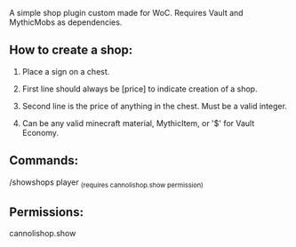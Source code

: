 A simple shop plugin custom made for WoC.
Requires Vault and MythicMobs as dependencies.

## How to create a shop:

1. Place a sign on a chest.

2. First line should always be [price] to indicate creation of a shop.

3. Second line is the price of anything in the chest. Must be a valid integer.

4. Can be any valid minecraft material, MythicItem, or '$' for Vault Economy.

## Commands:
   /showshops player <sub>(requires cannolishop.show permission)</sub>

## Permissions:
   cannolishop.show
